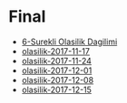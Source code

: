 # Final

<!--Index-->

- [6-Surekli Olasilik Dagilimi](./6-Surekli%20Olasilik%20Dagilimi.pdf)
- [olasilik-2017-11-17](./olasilik-2017-11-17.pdf)
- [olasilik-2017-11-24](./olasilik-2017-11-24.pdf)
- [olasilik-2017-12-01](./olasilik-2017-12-01.pdf)
- [olasilik-2017-12-08](./olasilik-2017-12-08.pdf)
- [olasilik-2017-12-15](./olasilik-2017-12-15.pdf)

<!--Index-->
